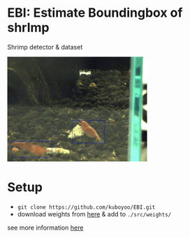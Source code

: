 # EBI: Estimate Boundingbox of shrImp
Shrimp detector &amp; dataset

![DEMO](https://github.com/kuboyoo/EBI/blob/master/data/anim.gif "DEMO")

# Setup
- `git clone https://github.com/kuboyoo/EBI.git`
- download weights from [here](https://drive.google.com/drive/folders/19Q-U7rg3Jd0hTHHW8wx6CIYtHPxLfeiE?usp=sharing) & add to `./src/weights/`

see more information [here](https://github.com/kuboyoo/EBI/blob/master/src/README.md)
